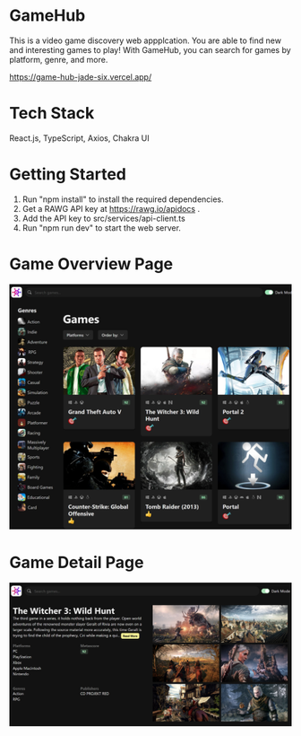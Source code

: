 # GameHub

This is a video game discovery web appplcation. You are able to find new and interesting games to play! With GameHub, you can search for games by platform, genre, and more.

https://game-hub-jade-six.vercel.app/

# Tech Stack
React.js, TypeScript, Axios, Chakra UI

# Getting Started
1. Run "npm install" to install the required dependencies.
2. Get a RAWG API key at https://rawg.io/apidocs .
3. Add the API key to src/services/api-client.ts
4. Run "npm run dev" to start the web server.

# Game Overview Page
![alt text](overview.jpeg)

# Game Detail Page
![alt text](detail.png)
